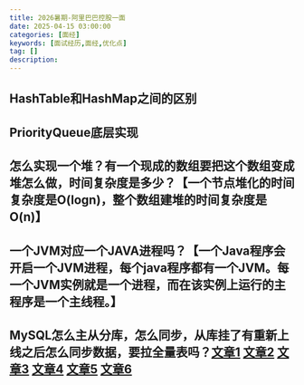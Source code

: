 ```yaml
---
title: 2026暑期-阿里巴巴控股一面
date: 2025-04-15 03:00:00
categories: [面经]
keywords: [面试经历,面经,优化点]
tag: []
description:
---
```


## HashTable和HashMap之间的区别

## PriorityQueue底层实现

## 怎么实现一个堆？有一个现成的数组要把这个数组变成堆怎么做，时间复杂度是多少？【一个节点堆化的时间复杂度是O(logn)，整个数组建堆的时间复杂度是O(n)】

## 一个JVM对应一个JAVA进程吗？【一个Java程序会开启一个JVM进程，每个java程序都有一个JVM。每一个JVM实例就是一个进程，而在该实例上运行的主程序是一个主线程。】

## MySQL怎么主从分库，怎么同步，从库挂了有重新上线之后怎么同步数据，要拉全量表吗？[文章1](https://dev.mysql.com/doc/refman/8.0/en/replication-configuration.html) [文章2](https://blog.csdn.net/weixin_66592566/article/details/143580774) [文章3](https://cloud.tencent.com/developer/article/2074260) [文章4](https://blog.csdn.net/MR_Wxm/article/details/107605741) [文章5](https://www.zhihu.com/question/455522972) [文章6](https://www.cnblogs.com/nulige/articles/9273537.html)
